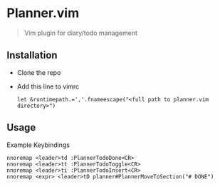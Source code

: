 # Planner.vim

>
> Vim plugin for diary/todo management
>

## Installation

+ Clone the repo
+ Add this line to vimrc

  ```vim
  let &runtimepath.=','.fnameescape("<full path to planner.vim directory>")
  ```

## Usage

Example Keybindings

```vim
nnoremap <leader>td :PlannerTodoDone<CR>
nnoremap <leader>tt :PlannerTodoToggle<CR>
nnoremap <leader>ti :PlannerTodoInsert<CR>
nnoremap <expr> <leader>tD planner#PlannerMoveToSection("# DONE")
```
